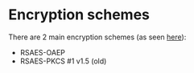 # Encryption schemes

There are 2 main encryption schemes (as seen [here](https://en.wikipedia.org/wiki/PKCS_1#Schemes)):

* RSAES-OAEP
* RSAES-PKCS #1 v1.5 (old)

